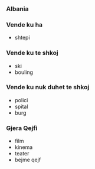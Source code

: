### Albania

### Vende ku ha
- shtepi

### Vende ku te shkoj
 - ski
 - bouling
### Vende ku nuk duhet te shkoj   
- polici
- spital
- burg
###  Gjera Qejfi
- film
- kinema
- teater
- bejme qejf
